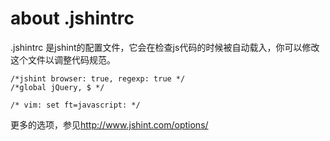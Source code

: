 about .jshintrc
===============
.jshintrc 是jshint的配置文件，它会在检查js代码的时候被自动载入，你可以修改这个文件以调整代码规范。
    
    /*jshint browser: true, regexp: true */
    /*global jQuery, $ */

    /* vim: set ft=javascript: */
    
更多的选项，参见<http://www.jshint.com/options/>
